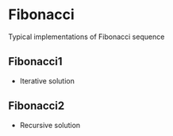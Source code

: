 Fibonacci
=========

Typical implementations of Fibonacci sequence

Fibonacci1
----------
* Iterative solution

Fibonacci2
----------
* Recursive solution
